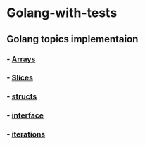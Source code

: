 # Golang-with-tests
## Golang topics implementaion
### - [Arrays](code/Arrays)
### - [Slices](code/Slices)
### - [structs](code/structs)
### - [interface](code/interface)
### - [iterations](code/iterations)
